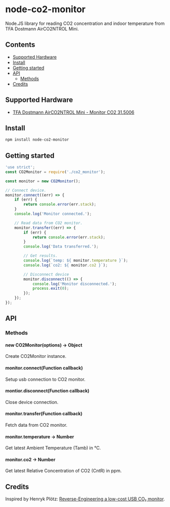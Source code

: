# node-co2-monitor

Node.JS library for reading CO2 concentration and indoor temperature from TFA Dostmann AirCO2NTROL Mini.

## Contents

* [Supported Hardware](#supported-hardware)
* [Install](#install)
* [Getting started](#getting-started)
* [API](#api)
    * [Methods](#methods)
* [Credits](#credits)


## Supported Hardware

* [TFA Dostmann AirCO2NTROL Mini - Monitor CO2 31.5006](https://www.amazon.de/dp/B00TH3OW4Q)


## Install

```bash
npm install node-co2-monitor
```


## Getting started

```javascript
'use strict';
const CO2Monitor = require('./co2_monitor');

const monitor = new CO2Monitor();

// Connect device.
monitor.connect((err) => {
    if (err) {
        return console.error(err.stack);
    }
    console.log('Monitor connected.');

    // Read data from CO2 monitor.
    monitor.transfer((err) => {
        if (err) {
            return console.error(err.stack);
        }
        console.log('Data transferred.');

        // Get results.
        console.log(`temp: ${ monitor.temperature }`);
        console.log(`co2: ${ monitor.co2 }`);

        // Disconnect device
        monitor.disconnect(() => {
            console.log('Monitor disconnected.');
            process.exit(0);
        });
    });
});
```


## API
### Methods
#### new CO2Monitor(options) -> Object
Create CO2Monitor instance.

#### monitor.connect(Function callback)
Setup usb connection to CO2 monitor.

#### montior.disconnect(Function callback)
Close device connection.

#### monitor.transfer(Function callback)
Fetch data from CO2 monitor.

#### monitor.temperature -> Number
Get latest Ambient Temperature (Tamb) in ℃.

#### monitor.co2 -> Number
Get latest Relative Concentration of CO2 (CntR) in ppm.


## Credits

Inspired by Henryk Plötz:
[Reverse-Engineering a low-cost USB CO₂ monitor](https://hackaday.io/project/5301-reverse-engineering-a-low-cost-usb-co-monitor/log/17909-all-your-base-are-belong-to-us).
